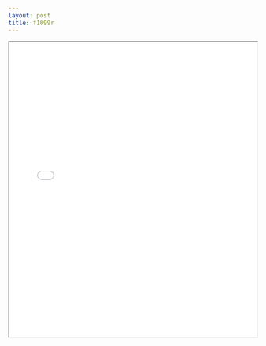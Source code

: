 ```yaml
---
layout: post
title: f1099r
---
```


<div class="pdf-container">
<iframe src="/ea/assets/pdfs/f1099r.pdf" height="600" width="100%" allowFullScreen="true"></iframe>
</div>

